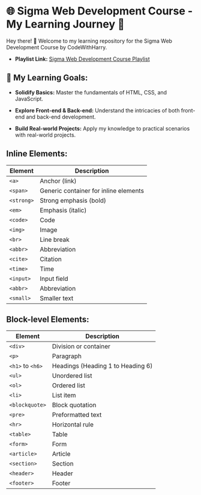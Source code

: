 # 🌐 Sigma Web Development Course - My Learning Journey 🗿

Hey there! 👋 Welcome to my learning repository for the Sigma Web Development Course by CodeWithHarry. 

- **Playlist Link:** [Sigma Web Development Course Playlist](https://www.youtube.com/playlist?list=PLu0W_9lII9agq5TrH9XLIKQvv0iaF2X3w)
  
## 🎯 My Learning Goals:

- **Solidify Basics:** Master the fundamentals of HTML, CSS, and JavaScript.

- **Explore Front-end & Back-end:** Understand the intricacies of both front-end and back-end development.

- **Build Real-world Projects:** Apply my knowledge to practical scenarios with real-world projects.

## Inline Elements:

| Element         | Description                      |
| --------------- | -------------------------------- |
| `<a>`           | Anchor (link)                    |
| `<span>`        | Generic container for inline elements |
| `<strong>`      | Strong emphasis (bold)           |
| `<em>`          | Emphasis (italic)                 |
| `<code>`        | Code                             |
| `<img>`         | Image                            |
| `<br>`          | Line break                        |
| `<abbr>`        | Abbreviation                      |
| `<cite>`        | Citation                         |
| `<time>`        | Time                             |
| `<input>`       | Input field                      |
| `<abbr>`        | Abbreviation                      |
| `<small>`       | Smaller text                      |

## Block-level Elements:

| Element         | Description                      |
| --------------- | -------------------------------- |
| `<div>`         | Division or container             |
| `<p>`           | Paragraph                        |
| `<h1>` to `<h6>`| Headings (Heading 1 to Heading 6) |
| `<ul>`          | Unordered list                   |
| `<ol>`          | Ordered list                     |
| `<li>`          | List item                        |
| `<blockquote>`  | Block quotation                   |
| `<pre>`         | Preformatted text                 |
| `<hr>`          | Horizontal rule                   |
| `<table>`       | Table                             |
| `<form>`        | Form                              |
| `<article>`     | Article                           |
| `<section>`     | Section                           |
| `<header>`      | Header                            |
| `<footer>`      | Footer                            |
